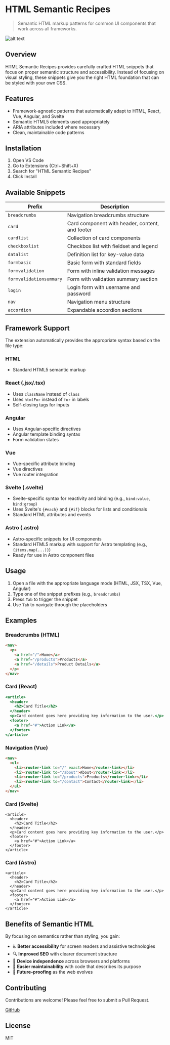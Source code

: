 # HTML Semantic Recipes

> Semantic HTML markup patterns for common UI components that work across all frameworks.

![alt text](https://i.postimg.cc/90cpYQ4T/preview.gif "Snippets Preview")

## Overview

HTML Semantic Recipes provides carefully crafted HTML snippets that focus on proper semantic structure and accessibility. Instead of focusing on visual styling, these snippets give you the right HTML foundation that can be styled with your own CSS.

## Features

- Framework-agnostic patterns that automatically adapt to HTML, React, Vue, Angular, and Svelte
- Semantic HTML5 elements used appropriately
- ARIA attributes included where necessary
- Clean, maintainable code patterns

## Installation

1. Open VS Code
2. Go to Extensions (Ctrl+Shift+X)
3. Search for "HTML Semantic Recipes"
4. Click Install

## Available Snippets

| Prefix                  | Description                                     |
| ----------------------- | ----------------------------------------------- |
| `breadcrumbs`           | Navigation breadcrumbs structure                |
| `card`                  | Card component with header, content, and footer |
| `cardlist`              | Collection of card components                   |
| `checkboxlist`          | Checkbox list with fieldset and legend          |
| `datalist`              | Definition list for key-value data              |
| `formbasic`             | Basic form with standard fields                 |
| `formvalidation`        | Form with inline validation messages            |
| `formvalidationsummary` | Form with validation summary section            |
| `login`                 | Login form with username and password           |
| `nav`                   | Navigation menu structure                       |
| `accordion`             | Expandable accordion sections                   |

## Framework Support

The extension automatically provides the appropriate syntax based on the file type:

### HTML

- Standard HTML5 semantic markup

### React (.jsx/.tsx)

- Uses `className` instead of `class`
- Uses `htmlFor` instead of `for` in labels
- Self-closing tags for inputs

### Angular

- Uses Angular-specific directives
- Angular template binding syntax
- Form validation states

### Vue

- Vue-specific attribute binding
- Vue directives
- Vue router integration

### Svelte (.svelte)

- Svelte-specific syntax for reactivity and binding (e.g., `bind:value`, `bind:group`)
- Uses Svelte's `{#each}` and `{#if}` blocks for lists and conditionals
- Standard HTML attributes and events

### Astro (.astro)

- Astro-specific snippets for UI components
- Standard HTML5 markup with support for Astro templating (e.g., `{items.map(...)}`)
- Ready for use in Astro component files

## Usage

1. Open a file with the appropriate language mode (HTML, JSX, TSX, Vue, Angular)
2. Type one of the snippet prefixes (e.g., `breadcrumbs`)
3. Press `Tab` to trigger the snippet
4. Use `Tab` to navigate through the placeholders

## Examples

### Breadcrumbs (HTML)

```html
<nav>
  <p>
    <a href="/">Home</a>
    <a href="/products">Products</a>
    <a href="/details">Product Details</a>
  </p>
</nav>
```

### Card (React)

```jsx
<article>
  <header>
    <h2>Card Title</h2>
  </header>
  <p>Card content goes here providing key information to the user.</p>
  <footer>
    <a href="#">Action Link</a>
  </footer>
</article>
```

### Navigation (Vue)

```html
<nav>
  <ul>
    <li><router-link to="/" exact>Home</router-link></li>
    <li><router-link to="/about">About</router-link></li>
    <li><router-link to="/products">Products</router-link></li>
    <li><router-link to="/contact">Contact</router-link></li>
  </ul>
</nav>
```

### Card (Svelte)

```svelte
<article>
  <header>
    <h2>Card Title</h2>
  </header>
  <p>Card content goes here providing key information to the user.</p>
  <footer>
    <a href="#">Action Link</a>
  </footer>
</article>
```

### Card (Astro)

```astro
<article>
  <header>
    <h2>Card Title</h2>
  </header>
  <p>Card content goes here providing key information to the user.</p>
  <footer>
    <a href="#">Action Link</a>
  </footer>
</article>
```

## Benefits of Semantic HTML

By focusing on semantics rather than styling, you gain:

- ♿ **Better accessibility** for screen readers and assistive technologies
- 🔍 **Improved SEO** with clearer document structure
- 📱 **Device independence** across browsers and platforms
- 🧠 **Easier maintainability** with code that describes its purpose
- 🚀 **Future-proofing** as the web evolves

## Contributing

Contributions are welcome! Please feel free to submit a Pull Request.

[GitHub](https://github.com/letyassine/vsc-html-semantic-recipes)

## License

MIT
